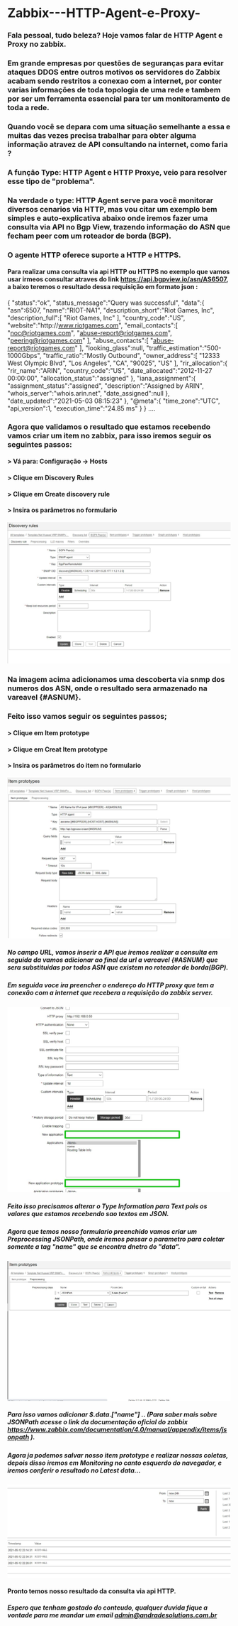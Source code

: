 # Zabbix---HTTP-Agent-e-Proxy-

### Fala pessoal, tudo beleza? Hoje vamos falar de HTTP Agent e Proxy no zabbix.
### Em grande empresas por questões de seguranças para evitar ataques DDOS entre outros motivos os servidores do Zabbix acabam sendo restritos a conexao com a internet, por conter varias informações de toda topologia de uma rede e tambem por ser um ferramenta essencial para ter um monitoramento de toda a rede.
### Quando você se depara com uma situação semelhante a essa e muitas das vezes precisa trabalhar para obter alguma informação atravez de API consultando na internet, como faria ?
### A função Type: HTTP Agent e HTTP Proxye, veio para resolver esse tipo de "problema". 
### Na verdade o type: HTTP Agent serve para você monitorar diversos cenarios via HTTP, mas vou citar um exemplo bem simples e auto-explicativa abaixo onde iremos fazer uma  consulta via API no Bgp View, trazendo informação do ASN que fecham peer com um roteador de borda (BGP).
### O agente HTTP oferece suporte a HTTP e HTTPS.

#### Para realizar uma consulta via api HTTP ou HTTPS no exemplo que vamos usar irmeos consultar atraves do link https://api.bgpview.io/asn/AS6507, a baixo teremos o resultado dessa requisição em formato json :

{
   "status":"ok",
   "status_message":"Query was successful",
   "data":{
      "asn":6507,
      "name":"RIOT-NA1",
      "description_short":"Riot Games, Inc",
      "description_full":[
         "Riot Games, Inc"
      ],
      "country_code":"US",
      "website":"http:\/\/www.riotgames.com",
      "email_contacts":[
         "noc@riotgames.com",
         "abuse-report@riotgames.com",
         "peering@riotgames.com"
      ],
      "abuse_contacts":[
         "abuse-report@riotgames.com"
      ],
      "looking_glass":null,
      "traffic_estimation":"500-1000Gbps",
      "traffic_ratio":"Mostly Outbound",
      "owner_address":[
         "12333 West Olympic Blvd",
         "Los Angeles",
         "CA",
         "90025",
         "US"
      ],
      "rir_allocation":{
         "rir_name":"ARIN",
         "country_code":"US",
         "date_allocated":"2012-11-27 00:00:00",
         "allocation_status":"assigned"
      },
      "iana_assignment":{
         "assignment_status":"assigned",
         "description":"Assigned by ARIN",
         "whois_server":"whois.arin.net",
         "date_assigned":null
      },
      "date_updated":"2021-05-03 08:15:23"
   },
   "@meta":{
      "time_zone":"UTC",
      "api_version":1,
      "execution_time":"24.85 ms"
   }
}
....


### Agora que validamos o resultado que estamos recebendo vamos criar um item no zabbix, para isso iremos seguir os seguintes passos:


#### > Vá para: Configuração → Hosts
#### > Clique em Discovery Rules
#### > Clique em Create discovery rule
#### > Insira os parâmetros no formulario

![Discovery rule](https://github.com/matheusandrades/Zabbix---HTTP-Agent-e-Proxy-/blob/main/discovery.jpg)

### Na imagem acima adicionamos uma descoberta via snmp dos numeros dos ASN, onde o resultado sera armazenado na vareavel {#ASNUM}.

### Feito isso vamos seguir os seguintes passos;

#### > Clique em Item prototype 
#### > Clique em Creat Item prototype
#### > Insira os parâmetros do item no formulario

![Item](https://github.com/matheusandrades/Zabbix---HTTP-Agent-e-Proxy-/blob/main/item.jpg)

##### No campo URL, vamos inserir a API que iremos realizar a consulta em seguida da vamos adicionar ao final da url a vareavel {#ASNUM} que sera substituidas por todos ASN que existem no roteador de borda(BGP).
##### Em seguida voce ira preencher o endereço do HTTP proxy que tem a conexão com a internet que recebera a requisição do zabbix server.

![Item](https://github.com/matheusandrades/Zabbix---HTTP-Agent-e-Proxy-/blob/main/proxy.jpg)

##### Feito isso precisamos alterar o Type Information para Text pois os valores que estamos recebendo sao textos em JSON.

##### Agora que temos nosso formulario preenchido vamos criar um Preprocessing JSONPath, onde iremos passar o parametro para coletar somente a tag "name" que se encontra dnetro do "data".

![JSONPath](https://github.com/matheusandrades/Zabbix---HTTP-Agent-e-Proxy-/blob/main/jsonpath.jpg)

##### Para isso vamos adicionar $.data.["name"]   .. (Para saber mais sobre JSONPath acesse o link da documentação oficial do zabbix https://www.zabbix.com/documentation/4.0/manual/appendix/items/jsonpath ).
##### Agora ja podemos salvar nosso item prototype e realizar nossas coletas, depois disso iremos em Monitoring no canto esquerdo do navegador, e iremos conferir o resultado no Latest data...

![JSONPath](https://github.com/matheusandrades/Zabbix---HTTP-Agent-e-Proxy-/blob/main/resultado.jpg)



#### Pronto temos nosso resultado da consulta via api HTTP.

##### Espero que tenham gostado do conteudo, qualquer duvida fique a vontade para me mandar um email admin@andradesolutions.com.br










